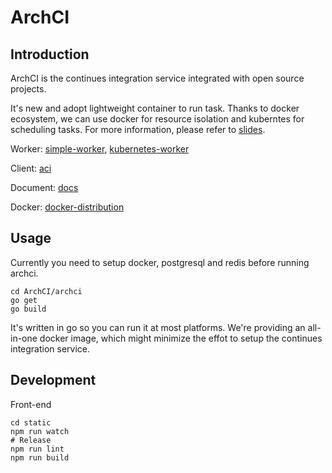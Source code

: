 # ArchCI

## Introduction

ArchCI is the continues integration service integrated with open source projects.

It's new and adopt lightweight container to run task. Thanks to docker ecosystem, we can use docker for resource isolation and kuberntes for scheduling tasks. For more information, please refer to [slides](http://slides.com/tobychan/archci).

Worker: [simple-worker](https://github.com/ArchCI/simple-worker), [kubernetes-worker](https://github.com/ArchCI/kubernetes-worker)

Client: [aci](https://github.com/ArchCI/aci)

Document: [docs](https://github.com/ArchCI/docs)

Docker: [docker-distribution](https://github.com/ArchCI)

## Usage

Currently you need to setup docker, postgresql and redis before running archci.

```
cd ArchCI/archci
go get
go build
```

It's written in go so you can run it at most platforms. We're providing an all-in-one docker image, which might minimize the effot to setup the continues integration service.

## Development

Front-end

```
cd static
npm run watch
# Release
npm run lint
npm run build
```

